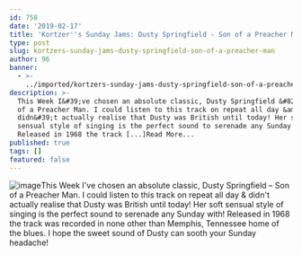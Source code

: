 ```yaml
---
id: 758
date: '2019-02-17'
title: 'Kortzer''s Sunday Jams: Dusty Springfield - Son of a Preacher Man - Loose Lips'
type: post
slug: kortzers-sunday-jams-dusty-springfield-son-of-a-preacher-man
author: 96
banner:
  - >-
    ../imported/kortzers-sunday-jams-dusty-springfield-son-of-a-preacher-man/image758.jpeg
description: >-
  This Week I&#39;ve chosen an absolute classic, Dusty Springfield &#8211; Son
  of a Preacher Man. I could listen to this track on repeat all day &amp;
  didn&#39;t actually realise that Dusty was British until today! Her soft
  sensual style of singing is the perfect sound to serenade any Sunday with!
  Released in 1968 the track [...]Read More...
published: true
tags: []
featured: false
---
```

![image](../../imported/kortzers-sunday-jams-dusty-springfield-son-of-a-preacher-man/image758.jpeg)This Week I've chosen an absolute classic, Dusty Springfield – Son of a Preacher Man. I could listen to this track on repeat all day & didn't actually realise that Dusty was British until today! Her soft sensual style of singing is the perfect sound to serenade any Sunday with! Released in 1968 the track was recorded in none other than Memphis, Tennessee home of the blues. I hope the sweet sound of Dusty can sooth your Sunday headache!